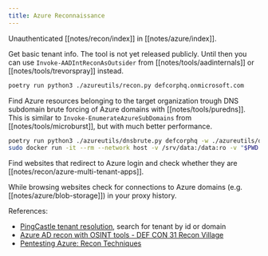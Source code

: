 ```yaml
---
title: Azure Reconnaissance
---
```


Unauthenticated [[notes/recon/index]] in [[notes/azure/index]].

Get basic tenant info.
The tool is not yet released publicly.
Until then you can use `Invoke-AADIntReconAsOutsider` from [[notes/tools/aadinternals]] or [[notes/tools/trevorspray]] instead.

~~~ bash
poetry run python3 ./azureutils/recon.py defcorphq.onmicrosoft.com
~~~

Find Azure resources belonging to the target organization trough DNS subdomain brute forcing of Azure domains with [[notes/tools/puredns]].
This is similar to `Invoke-EnumerateAzureSubDomains` from [[notes/tools/microburst]], but with much better performance.

~~~ bash
poetry run python3 ./azureutils/dnsbrute.py defcorphq -w ./azureutils/data/dnswords.txt | tee ./dnswordlist.txt | wc -l
sudo docker run -it --rm --network host -v /srv/data:/data:ro -v "$PWD:/workdir" -u root ghcr.io/dadevel/puredns resolve /workdir/dnswordlist.txt --rate-limit 5000 --resolvers /data/trickest-resolvers.txt
~~~

Find websites that redirect to Azure login and check whether they are [[notes/recon/azure-multi-tenant-apps]].

While browsing websites check for connections to Azure domains (e.g. [[notes/azure/blob-storage]]) in your proxy history.

References:

- [PingCastle tenant resolution](https://tenantresolution.pingcastle.com/), search for tenant by id or domain
- [Azure AD recon with OSINT tools - DEF CON 31 Recon Village](https://www.youtube.com/watch?v=4NpT78zxZEo)
- [Pentesting Azure: Recon Techniques](http://web.archive.org/web/20230331072228/https://securitycafe.ro/2022/04/29/pentesting-azure-recon-techniques/)
